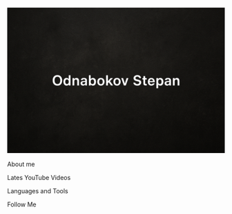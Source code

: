 ![Header](https://github.com/window18/window18/blob/main/assets/logo.png)

About me

Lates YouTube Videos

Languages and Tools

Follow Me